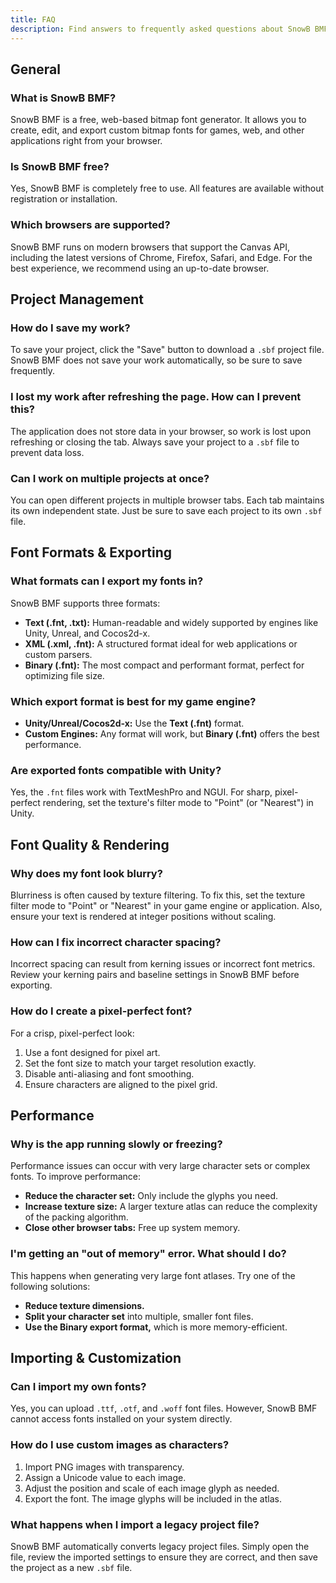 ```yaml
---
title: FAQ
description: Find answers to frequently asked questions about SnowB BMF, the free web-based bitmap font generator. Learn about supported formats, performance, and more.
---
```


## General

### What is SnowB BMF?

SnowB BMF is a free, web-based bitmap font generator. It allows you to create, edit, and export custom bitmap fonts for games, web, and other applications right from your browser.

### Is SnowB BMF free?

Yes, SnowB BMF is completely free to use. All features are available without registration or installation.

### Which browsers are supported?

SnowB BMF runs on modern browsers that support the Canvas API, including the latest versions of Chrome, Firefox, Safari, and Edge. For the best experience, we recommend using an up-to-date browser.

## Project Management

### How do I save my work?

To save your project, click the "Save" button to download a `.sbf` project file. SnowB BMF does not save your work automatically, so be sure to save frequently.

### I lost my work after refreshing the page. How can I prevent this?

The application does not store data in your browser, so work is lost upon refreshing or closing the tab. Always save your project to a `.sbf` file to prevent data loss.

### Can I work on multiple projects at once?

You can open different projects in multiple browser tabs. Each tab maintains its own independent state. Just be sure to save each project to its own `.sbf` file.

## Font Formats & Exporting

### What formats can I export my fonts in?

SnowB BMF supports three formats:
-   **Text (.fnt, .txt):** Human-readable and widely supported by engines like Unity, Unreal, and Cocos2d-x.
-   **XML (.xml, .fnt):** A structured format ideal for web applications or custom parsers.
-   **Binary (.fnt):** The most compact and performant format, perfect for optimizing file size.

### Which export format is best for my game engine?

-   **Unity/Unreal/Cocos2d-x:** Use the **Text (.fnt)** format.
-   **Custom Engines:** Any format will work, but **Binary (.fnt)** offers the best performance.

### Are exported fonts compatible with Unity?

Yes, the `.fnt` files work with TextMeshPro and NGUI. For sharp, pixel-perfect rendering, set the texture's filter mode to "Point" (or "Nearest") in Unity.

## Font Quality & Rendering

### Why does my font look blurry?

Blurriness is often caused by texture filtering. To fix this, set the texture filter mode to "Point" or "Nearest" in your game engine or application. Also, ensure your text is rendered at integer positions without scaling.

### How can I fix incorrect character spacing?

Incorrect spacing can result from kerning issues or incorrect font metrics. Review your kerning pairs and baseline settings in SnowB BMF before exporting.

### How do I create a pixel-perfect font?

For a crisp, pixel-perfect look:
1.  Use a font designed for pixel art.
2.  Set the font size to match your target resolution exactly.
3.  Disable anti-aliasing and font smoothing.
4.  Ensure characters are aligned to the pixel grid.

## Performance

### Why is the app running slowly or freezing?

Performance issues can occur with very large character sets or complex fonts. To improve performance:
-   **Reduce the character set:** Only include the glyphs you need.
-   **Increase texture size:** A larger texture atlas can reduce the complexity of the packing algorithm.
-   **Close other browser tabs:** Free up system memory.

### I'm getting an "out of memory" error. What should I do?

This happens when generating very large font atlases. Try one of the following solutions:
-   **Reduce texture dimensions.**
-   **Split your character set** into multiple, smaller font files.
-   **Use the Binary export format,** which is more memory-efficient.

## Importing & Customization

### Can I import my own fonts?

Yes, you can upload `.ttf`, `.otf`, and `.woff` font files. However, SnowB BMF cannot access fonts installed on your system directly.

### How do I use custom images as characters?

1.  Import PNG images with transparency.
2.  Assign a Unicode value to each image.
3.  Adjust the position and scale of each image glyph as needed.
4.  Export the font. The image glyphs will be included in the atlas.

### What happens when I import a legacy project file?

SnowB BMF automatically converts legacy project files. Simply open the file, review the imported settings to ensure they are correct, and then save the project as a new `.sbf` file.